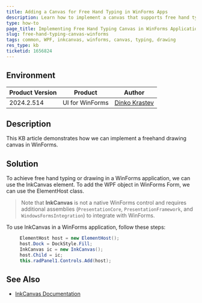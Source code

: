 ```yaml
---
title: Adding a Canvas for Free Hand Typing in WinForms Apps
description: Learn how to implement a canvas that supports free hand typing in WinForms applications, using InkCanvas.
type: how-to
page_title: Implementing Free Hand Typing Canvas in WinForms Applications
slug: free-hand-typing-canvas-winforms
tags: common, WPF, inkcanvas, winforms, canvas, typing, drawing
res_type: kb
ticketid: 1656824
---
```


## Environment

|Product Version|Product|Author|
|----|----|----|
|2024.2.514|UI for WinForms|[Dinko Krastev](https://www.telerik.com/blogs/author/dinko-krastev)|

## Description

This KB article demonstrates how we can implement a freehand drawing canvas in WinForms.

## Solution

To achieve free hand typing or drawing in a WinForms application, we can use the InkCanvas element. To add the WPF object in WinForms Form, we can use the ElementHost class.

>  Note that __InkCanvas__ is not a native WinForms control and requires additional assemblies (`PresentationCore`, `PresentationFramework`, and `WindowsFormsIntegration`) to integrate with WinForms.

To use InkCanvas in a WinForms application, follow these steps:

````C#
     ElementHost host = new ElementHost();
     host.Dock = DockStyle.Fill;
     InkCanvas ic = new InkCanvas();
     host.Child = ic;
     this.radPanel1.Controls.Add(host);
````

## See Also

* [InkCanvas Documentation](https://learn.microsoft.com/en-us/windows/communitytoolkit/controls/wpf-winforms/inkcanvas)
